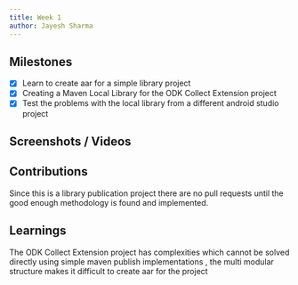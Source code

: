 ```yaml
---
title: Week 1
author: Jayesh Sharma 
---
```


## Milestones
- [x] Learn to create aar for a simple library project
- [x] Creating a Maven Local Library for the ODK Collect Extension project
- [x] Test the problems with the local library from a different android studio project

## Screenshots / Videos 

## Contributions
Since this is a library publication project there are no pull requests until the good enough methodology is found and implemented.
## Learnings
The ODK Collect Extension project has complexities which cannot be solved directly using simple maven publish implementations , the multi modular structure makes it difficult to create aar for the project